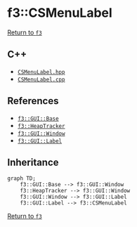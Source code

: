 # f3::CSMenuLabel

[Return to `f3`](/docs/f3.md)

## C++

- [`CSMenuLabel.hpp`](/c++/include/CSMenuLabel.hpp)
- [`CSMenuLabel.cpp`](/c++/source/CSMenuLabel.cpp)

## References

- [`f3::GUI::Base`](/docs/f3/GUI/Base.md)
- [`f3::HeapTracker`](/docs/f3/HeapTracker.md)
- [`f3::GUI::Window`](/docs/f3/GUI/Window.md)
- [`f3::GUI::Label`](/docs/f3/GUI/Label.md)

## Inheritance

```mermaid
graph TD;
    f3::GUI::Base --> f3::GUI::Window
    f3::HeapTracker --> f3::GUI::Window
    f3::GUI::Window --> f3::GUI::Label
    f3::GUI::Label --> f3::CSMenuLabel
```

[Return to `f3`](/docs/f3.md)